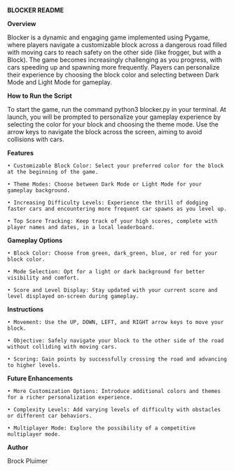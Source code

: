**BLOCKER README**

**Overview**

Blocker is a dynamic and engaging game implemented using Pygame, where players navigate a customizable block across a dangerous road filled with moving cars to reach safety on the other side (like frogger, but with a Block). The game becomes increasingly challenging as you progress, with cars speeding up and spawning more frequently. Players can personalize their experience by choosing the block color and selecting between Dark Mode and Light Mode for gameplay.

**How to Run the Script**

To start the game, run the command python3 blocker.py in your terminal. At launch, you will be prompted to personalize your gameplay experience by selecting the color for your block and choosing the theme mode. Use the arrow keys to navigate the block across the screen, aiming to avoid collisions with cars.

**Features** 

	• Customizable Block Color: Select your preferred color for the block at the beginning of the game.

	• Theme Modes: Choose between Dark Mode or Light Mode for your gameplay background.

	• Increasing Difficulty Levels: Experience the thrill of dodging faster cars and encountering more frequent car spawns as you level up.

	• Top Score Tracking: Keep track of your high scores, complete with player names and dates, in a local leaderboard.

**Gameplay Options**

	• Block Color: Choose from green, dark_green, blue, or red for your block color.

	• Mode Selection: Opt for a light or dark background for better visibility and comfort.

	• Score and Level Display: Stay updated with your current score and level displayed on-screen during gameplay.


**Instructions**

	• Movement: Use the UP, DOWN, LEFT, and RIGHT arrow keys to move your block.

	• Objective: Safely navigate your block to the other side of the road without colliding with moving cars.

	• Scoring: Gain points by successfully crossing the road and advancing to higher levels.


**Future Enhancements**

	• More Customization Options: Introduce additional colors and themes for a richer personalization experience.

	• Complexity Levels: Add varying levels of difficulty with obstacles or different car behaviors.

	• Multiplayer Mode: Explore the possibility of a competitive multiplayer mode.

**Author**

Brock Pluimer
